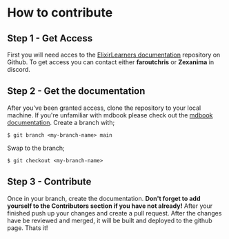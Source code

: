 # How to contribute

## Step 1 - Get Access

First you will need acces to the [ElixirLearners documentation](https://github.com/elixirlearners/els-docs)
repository on Github. To get access you can contact either **faroutchris** or **Zexanima** in discord.

## Step 2 - Get the documentation

After you've been granted access, clone the repository to your local machine. If you're unfamiliar with mdbook
please check out the [mdbook documentation](https://rust-lang.github.io/mdBook/index.html). Create a branch with;

```
$ git branch <my-branch-name> main
```

Swap to the branch;

```
$ git checkout <my-branch-name>  
```


## Step 3 - Contribute

Once in your branch, create the documentation.
**Don't forget to add yourself to the Contributors section if you have not already!**
After your finished push up your changes and create a pull request. 
After the changes have be reviewed and merged, it will be built and deployed to the github page. Thats it!

